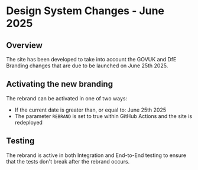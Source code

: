 # Design System Changes - June 2025

## Overview

The site has been developed to take into account the GOVUK and DfE Branding changes that are due to be launched on June 25th 2025.

## Activating the new branding

The rebrand can be activated in one of two ways:

- If the current date is greater than, or equal to: June 25th 2025
- The parameter `REBRAND` is set to true within GitHub Actions and the site is redeployed

## Testing

The rebrand is active in both Integration and End-to-End testing to ensure that the tests don't break after the rebrand occurs.